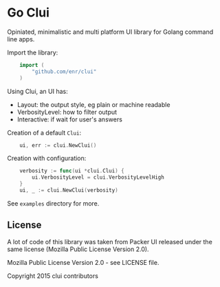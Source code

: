 Go Clui
=======

Opiniated, minimalistic and multi platform UI library for Golang command line apps.


Import the library:

```Go
    import (
        "github.com/enr/clui"
    )
```

Using Clui, an UI has:

- Layout: the output style, eg plain or machine readable
- VerbosityLevel: how to filter output
- Interactive: if wait for user's answers

Creation of a default `Clui`:

```Go
    ui, err := clui.NewClui()
```

Creation with configuration:

```Go
    verbosity := func(ui *clui.Clui) {
        ui.VerbosityLevel = clui.VerbosityLevelHigh
    }
    ui, _ := clui.NewClui(verbosity)
```

See `examples` directory for more.

License
-------

A lot of code of this library was taken from Packer UI released under the same license (Mozilla Public License Version 2.0).

Mozilla Public License Version 2.0 - see LICENSE file.

Copyright 2015 clui contributors

